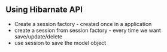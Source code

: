 Using Hibarnate API
-------------------

* Create a session factory - created once in a application
* create a session from session factory - every time we want save/update/delete
* use session to save the model object
